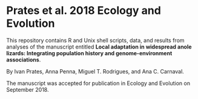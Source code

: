 # Prates et al. 2018 Ecology and Evolution

This repository contains R and Unix shell scripts, data, and results from analyses of the manuscript entitled **Local adaptation in widespread anole lizards: Integrating population history and genome-environment associations**.

By Ivan Prates, Anna Penna, Miguel T. Rodrigues, and Ana C. Carnaval.

The manuscript was accepted for publication in Ecology and Evolution on September 2018.
